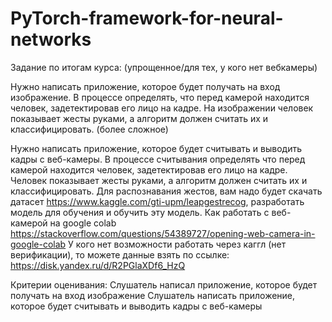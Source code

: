 # PyTorch-framework-for-neural-networks

Задание по итогам курса:
(упрощенное/для тех, у кого нет вебкамеры)

Нужно написать приложение, которое будет получать на вход изображение.
В процессе определять, что перед камерой находится человек, задетектировав его лицо на кадре.
На изображении человек показывает жесты руками, а алгоритм должен считать их и классифицировать.
(более сложное)

Нужно написать приложение, которое будет считывать и выводить кадры с веб-камеры.
В процессе считывания определять что перед камерой находится человек, задетектировав его лицо на кадре.
Человек показывает жесты руками, а алгоритм должен считать их и классифицировать.
Для распознавания жестов, вам надо будет скачать датасет https://www.kaggle.com/gti-upm/leapgestrecog, разработать модель для обучения и обучить эту модель.
Как работать с веб-камерой на google colab https://stackoverflow.com/questions/54389727/opening-web-camera-in-google-colab
У кого нет возможности работать через каггл (нет верификации), то можете данные взять по ссылке: https://disk.yandex.ru/d/R2PGlaXDf6_HzQ

Критерии оценивания:
Слушатель написал приложение, которое будет получать на вход изображение
Слушатель написать приложение, которое будет считывать и выводить кадры с веб-камеры
